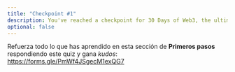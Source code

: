 ```yaml
---
title: "Checkpoint #1"
description: You've reached a checkpoint for 30 Days of Web3, the ultimate online curriculum on full-stsack blockchain development.
optional: false
---
```


Refuerza todo lo que has aprendido en esta sección de **Primeros pasos** respondiendo este quiz y gana _kudos_: https://forms.gle/PmWf4JSgecM1exQG7
